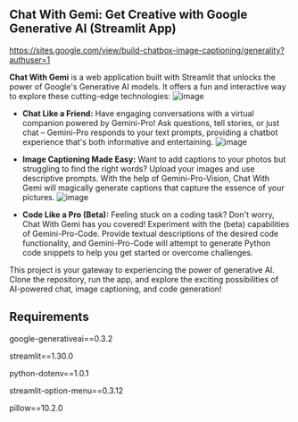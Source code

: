 ## Chat With Gemi: Get Creative with Google Generative AI (Streamlit App)
https://sites.google.com/view/build-chatbox-image-captioning/generality?authuser=1

**Chat With Gemi** is a web application built with Streamlit that unlocks the power of Google's Generative AI models. It offers a fun and interactive way to explore these cutting-edge technologies:
![image](https://github.com/nguyenngocquynhgiang/GEMINI-AI-Web-App/assets/135851627/228c4ad1-8af0-449e-876b-85bd54605f0d)
* **Chat Like a Friend:** Have engaging conversations with a virtual companion powered by Gemini-Pro! Ask questions, tell stories, or just chat – Gemini-Pro responds to your text prompts, providing a chatbot experience that's both informative and entertaining.
![image](https://github.com/nguyenngocquynhgiang/GEMINI-AI-Web-App/assets/135851627/b7843e68-92e3-43fb-90c1-463a96e92197)
* **Image Captioning Made Easy:** Want to add captions to your photos but struggling to find the right words? Upload your images and use descriptive prompts. With the help of Gemini-Pro-Vision, Chat With Gemi will magically generate captions that capture the essence of your pictures.
![image](https://github.com/nguyenngocquynhgiang/GEMINI-AI-Web-App/assets/135851627/40d0b0d5-a827-4489-81cb-10baf506d8e2)

* **Code Like a Pro (Beta):** Feeling stuck on a coding task? Don't worry, Chat With Gemi has you covered! Experiment with the (beta) capabilities of Gemini-Pro-Code.  Provide textual descriptions of the desired code functionality, and Gemini-Pro-Code will attempt to generate Python code snippets to help you get started or overcome challenges.

This project is your gateway to experiencing the power of generative AI. Clone the repository, run the app, and explore the exciting possibilities of AI-powered chat, image captioning, and code generation!

## Requirements
google-generativeai==0.3.2

streamlit==1.30.0

python-dotenv==1.0.1

streamlit-option-menu==0.3.12

pillow==10.2.0
